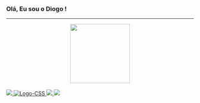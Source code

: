 ### Olá, Eu sou o Diogo !
<hr>
<div align="center">
  <a href="https://github.com/quintaodiogo">
    <img height="160em" src="https://github-readme-stats.vercel.app/api/top-langs/?username=quintaodiogo&layout=compact&langs_count=7&theme=dark"/>
</div>
<div>

<br>
 <img src="https://img.shields.io/badge/HTML5-E34F26?style=for-the-badge&logo=html5&logoColor=white">
  <img alt="Logo-CSS" src="https://img.shields.io/badge/CSS3-1572B6?style=for-the-badge&logo=css3&logoColor=white">
 <img src="https://img.shields.io/badge/JavaScript-F7DF1E?style=for-the-badge&logo=javascript&logoColor=black">
 <img src="https://img.shields.io/badge/React-20232A?style=for-the-badge&logo=react&logoColor=61DAFB">
</div>
  
  ##
 
